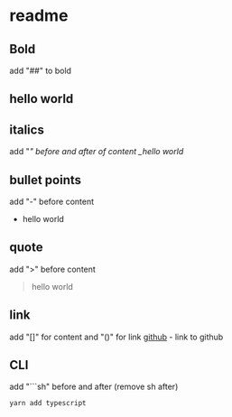 # readme

## Bold

add "##" to bold

## hello world

## italics

add "_" before and after of content
\_hello world_

## bullet points

add "-" before content

- hello world

## quote

add ">" before content

> hello world

## link

add "[]" for content and "()" for link
[github](https://github.com) - link to github

## CLI

add "```sh" before and after (remove sh after)

```sh
yarn add typescript
```

